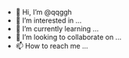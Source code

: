 - 👋 Hi, I’m @qqggh
- 👀 I’m interested in ...
- 🌱 I’m currently learning ...
- 💞️ I’m looking to collaborate on ...
- 📫 How to reach me ...

<!---
qqggh/qqggh is a ✨ special ✨ repository because its `README.md` (this file) appears on your GitHub profile.
You can click the Preview link to take a look at your changes.
--->
